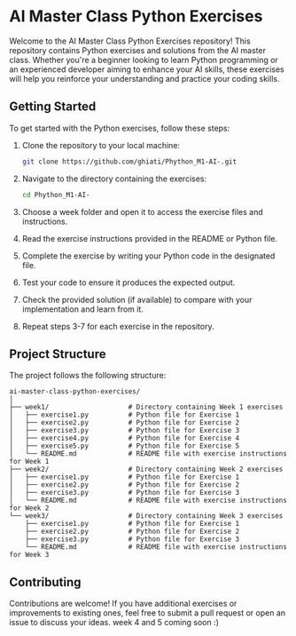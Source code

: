 # AI Master Class Python Exercises

Welcome to the AI Master Class Python Exercises repository! This repository contains Python exercises and solutions from the AI master class. Whether you're a beginner looking to learn Python programming or an experienced developer aiming to enhance your AI skills, these exercises will help you reinforce your understanding and practice your coding skills.

## Getting Started

To get started with the Python exercises, follow these steps:

1. Clone the repository to your local machine:

   ```bash
   git clone https://github.com/ghiati/Phython_M1-AI-.git
   ```

2. Navigate to the directory containing the exercises:

   ```bash
   cd Phython_M1-AI-
   ```

3. Choose a week folder and open it to access the exercise files and instructions.

4. Read the exercise instructions provided in the README or Python file.

5. Complete the exercise by writing your Python code in the designated file.

6. Test your code to ensure it produces the expected output.

7. Check the provided solution (if available) to compare with your implementation and learn from it.

8. Repeat steps 3-7 for each exercise in the repository.

## Project Structure

The project follows the following structure:

```
ai-master-class-python-exercises/
│
├── week1/                    # Directory containing Week 1 exercises
│   ├── exercise1.py          # Python file for Exercise 1
│   ├── exercise2.py          # Python file for Exercise 2
│   ├── exercise3.py          # Python file for Exercise 3
│   ├── exercise4.py          # Python file for Exercise 4
│   ├── exercise5.py          # Python file for Exercise 5
│   └── README.md             # README file with exercise instructions for Week 1
├── week2/                    # Directory containing Week 2 exercises
│   ├── exercise1.py          # Python file for Exercise 1
│   ├── exercise2.py          # Python file for Exercise 2
│   ├── exercise3.py          # Python file for Exercise 3
│   └── README.md             # README file with exercise instructions for Week 2
└── week3/                    # Directory containing Week 3 exercises
    ├── exercise1.py          # Python file for Exercise 1
    ├── exercise2.py          # Python file for Exercise 2
    ├── exercise3.py          # Python file for Exercise 3
    └── README.md             # README file with exercise instructions for Week 3
```

## Contributing

Contributions are welcome! If you have additional exercises or improvements to existing ones, feel free to submit a pull request or open an issue to discuss your ideas.
week 4 and 5 coming soon :) 
